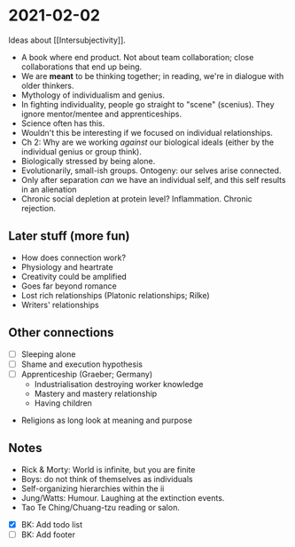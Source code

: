 # 2021-02-02

Ideas about [[Intersubjectivity]].

- A book where end product. Not about team collaboration; close collaborations that end up being.
- We are **meant** to be thinking together; in reading, we're in dialogue with older thinkers.
- Mythology of individualism and genius.
- In fighting individuality, people go straight to "scene" (scenius). They ignore mentor/mentee and apprenticeships.
- Science often has this.
- Wouldn't this be interesting if we focused on individual relationships.
- Ch 2: Why are we working _against_ our biological ideals (either by the individual genius or group think).
- Biologically stressed by being alone.
- Evolutionarily, small-ish groups. Ontogeny: our selves arise connected.
- Only after separation _can_ we have an individual self, and this self results in an alienation 
- Chronic social depletion at protein level? Inflammation. Chronic rejection.

## Later stuff (more fun)

- How does connection work?
- Physiology and heartrate
- Creativity could be amplified 
- Goes far beyond romance
- Lost rich relationships (Platonic relationships; Rilke)
- Writers' relationships

## Other connections

- [ ] Sleeping alone
- [ ] Shame and execution hypothesis
- [ ] Apprenticeship (Graeber; Germany)
  - Industrialisation destroying worker knowledge
  - Mastery and mastery relationship
  - Having children
- Religions as long look at meaning and purpose

## Notes

- Rick & Morty: World is infinite, but you are finite
- Boys: do not think of themselves as individuals
- Self-organizing hierarchies within the ii
- Jung/Watts: Humour. Laughing at the extinction events.
- Tao Te Ching/Chuang-tzu reading or salon. 
- [x] BK: Add todo list
- [ ] BK: Add footer 

